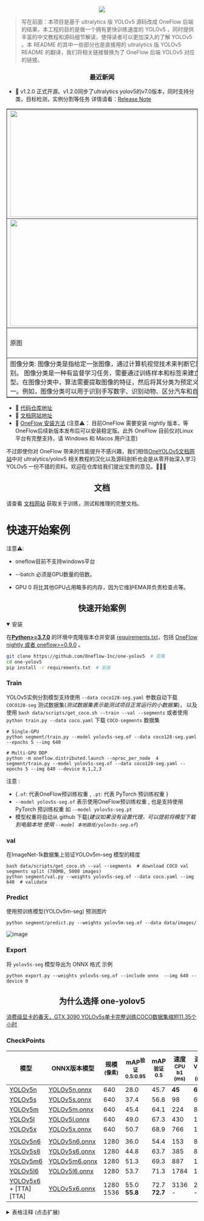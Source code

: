 

<center> 
<img src="https://user-images.githubusercontent.com/35585791/205295580-d1259bdd-14ff-4482-b741-e4bb49734dfa.png">
</center>

> 写在前面：本项目是基于 ultralytics 版 YOLOv5 源码改成 OneFlow 后端的结果，本工程的目的是做一个拥有更快训练速度的 YOLOv5 ，同时提供丰富的中文教程和源码细节解读，使得读者可以更加深入的了解 YOLOv5 。本 README 的其中一些部分也是直接用的 ultralytics 版 YOLOv5 README 的翻译，我们将相关链接替换为了 OneFlow 后端 YOLOv5 对应的链接。

### <div align="center">最近新闻</div>

- 🌟 v1.2.0 正式开源。v1.2.0同步了ultralytics yolov5的v7.0版本，同时支持分类，目标检测，实例分割等任务 详情请看：[Release Note](https://github.com/Oneflow-Inc/one-yolov5/releases/tag/v1.2.0)
<table border="1px" cellpadding="10px">
        <tr>
            <td>
                <img src="https://user-images.githubusercontent.com/109639975/220929631-9baf1d12-8cfc-4e9f-985e-372302b672dc.jpg" height="280px"  width="575px"  >
            </td>
            <td>
                <img src="https://user-images.githubusercontent.com/109639975/220928826-84ed25bc-a72e-46ab-8b9c-c3a2b57ded18.jpg" height="280"  width="575px" >
            </td>
        </tr>
        <tr>
            <td>
                <img src="https://user-images.githubusercontent.com/109639975/220929320-9f4cf581-43b9-4609-8b51-346c84ac0d62.jpg" height="280"  width="575px" >
            </td>
            <td>
                <img src="https://user-images.githubusercontent.com/109639975/220930143-aa022378-4b6f-4ffc-81bf-3e6032d4862c.jpg" height="280"  width="575px" >
            </td>
        </tr>
        <tr  >
            <td >
                原图 
            </td>
            <td  >
               目标检测: 目标检测是指从图像中检测出多个物体并标记它们的位置和类别。目标检测任务需要给出物体的类别和位置信息，通常使用边界框（bounding box）来表示。目标检测可以应用于自动驾驶、视频监控、人脸识别等领域。
            </td>
        </tr>
        <tr  >
            <td >
               图像分类:  图像分类是指给定一张图像，通过计算机视觉技术来判断它属于哪一类别。
图像分类是一种有监督学习任务，需要通过训练样本和标签来建立分类模型。在图像分类中，算法需要提取图像的特征，然后将其分类为预定义的类别之一。例如，图像分类可以用于识别手写数字、识别动物、区分汽车和自行车等。
            </td>
            <td >
            实例分割: 实例分割是指从图像中检测出多个物体并标记它们的位置和类别，同时对每个物体进行像素级的分割。
实例分割要求更为精细的信息，因为它需要将物体的每个像素都分配给对应的物体。 
实例分割可以应用于医学影像分析、自动驾驶、虚拟现实等领域。
            </td>
        </tr>
    </table>

- 🎉 [代码仓库地址](https://github.com/Oneflow-Inc/one-yolov5)
- 🎉 [文档网站地址](https://start.oneflow.org/oneflow-yolo-doc/index.html)
- 🎉 [OneFlow 安装方法](https://github.com/Oneflow-Inc/oneflow#install-oneflow) (注意⚠️： 目前OneFlow 需要安装 nightly 版本，等OneFlow后续新版本发布后可以安装稳定版。此外 OneFlow 目前仅对Linux平台有完整支持，请 Windows 和 Macos 用户注意)

不过即使你对 OneFlow 带来的性能提升不感兴趣，我们相信[OneYOLOv5文档网站](https://start.oneflow.org/oneflow-yolo-doc/index.html)中对 ultralytics/yolov5 相关教程的汉化以及源码剖析也会是从零开始深入学习 YOLOv5 一份不错的资料。欢迎在仓库给我们提出宝贵的意见。🌟🌟🌟

## <div align="center">文档</div>

请查看 [文档网站](https://start.oneflow.org/oneflow-yolo-doc/index.html) 获取关于训练，测试和推理的完整文档。

# 快速开始案例

注意⚠️:

- oneflow目前不支持windows平台

- --batch 必须是GPU数量的倍数。

- GPU 0 将比其他GPU占用略多的内存，因为它维护EMA并负责检查点等。


## <div align="center">快速开始案例</div>

<details open>
<summary>安装</summary>

在[**Python>=3.7.0**](https://www.python.org/) 的环境中克隆版本仓并安装 [requirements.txt](https://github.com/Oneflow-Inc/one-yolov5/blob/main/requirements.txt)，包括 [OneFlow nightly 或者 oneflow>=0.9.0](https://docs.oneflow.org/master/index.html) 。


```bash
git clone https://github.com/Oneflow-Inc/one-yolov5  # 克隆
cd one-yolov5
pip install -r requirements.txt  # 安装
```

</details>


### Train 
YOLOv5实例分割模型支持使用 `--data coco128-seg.yaml`  参数自动下载 `COCO128-seg` 测试数据集(*测试数据集表示能测试项目正常运行的小数据集*)， 以及使用 `bash data/scripts/get_coco.sh --train --val --segments`  或者使用  `python train.py --data coco.yaml`  下载 `COCO-segments` 数据集

```shell
# Single-GPU
python segment/train.py --model yolov5s-seg.of --data coco128-seg.yaml --epochs 5 --img 640

# Multi-GPU DDP
python -m oneflow.distributed.launch --nproc_per_node  4  segment/train.py --model yolov5s-seg.of --data coco128-seg.yaml --epochs 5 --img 640 --device 0,1,2,3
```

注意 :
- {`.of`: 代表OneFlow预训练权重 , `.pt`: 代表 PyTorch 预训练权重 }
- `--model yolov5s-seg.of`  表示使用OneFlow预训练权重 , 也是支持使用 PyTorch 预训练权重 如 `--model yolov5s-seg.pt`
- 模型权重将自动从 github 下载(*建议如果没有设置代理，可以提前将模型下载到电脑本地 使用 `--model 本地路径/yolov5s-seg.of`*)

### val 

在ImageNet-1k数据集上验证YOLOv5m-seg 模型的精度

```shell 
bash data/scripts/get_coco.sh --val --segments  # download COCO val segments split (780MB, 5000 images)
python segment/val.py --weights yolov5s-seg.of --data coco.yaml --img 640  # validate
```

### Predict 

使用预训练模型(YOLOv5m-seg) 预测图片

```shell
python segment/predict.py --weights yolov5m-seg.of --data data/images/
```

![image](https://user-images.githubusercontent.com/118866310/223043320-ba3599d9-a3a4-4590-af98-65da1e3f228c.png)

### Export

将 `yolov5s-seg` 模型导出为 ONNX 格式 示例
```shell
python export.py --weights yolov5s-seg.of --include onnx  --img 640 --device 0
```




## <div align="center">为什么选择 one-yolov5</div>

[消费级显卡的春天，GTX 3090 YOLOv5s单卡完整训练COCO数据集缩短11.35个小时](https://start.oneflow.org/oneflow-yolo-doc/tutorials/00_chapter/optim_speed_version1.html)


### CheckPoints

| 模型                                                                                                        | ONNX版本模型                                                                                      | 规模<br><sup>(像素) | mAP<sup>验证<br>0.5:0.95 | mAP<sup>验证<br>0.5 | 速度<br><sup>CPU b1<br>(ms) | 速度<br><sup>V100 b1<br>(ms) | 速度<br><sup>V100 b32<br>(ms) | 参数<br><sup>(M) | 浮点运算<br><sup>@640 (B) |
| ----------------------------------------------------------------------------------------------------------- | ------------------------------------------------------------------------------------------------- | ------------------- | ------------------------ | ------------------- | --------------------------- | ---------------------------- | ----------------------------- | ---------------- | ------------------------- |
| [YOLOv5n](https://github.com/Oneflow-Inc/one-yolov5/releases/download/v1.0.0/yolov5n.zip)                   | [YOLOv5n.onnx](https://github.com/Oneflow-Inc/one-yolov5/releases/download/v1.1.0/yolov5n.onnx)   | 640                 | 28.0                     | 45.7                | **45**                      | **6.3**                      | **0.6**                       | **1.9**          | **4.5**                   |
| [YOLOv5s](https://github.com/Oneflow-Inc/one-yolov5/releases/download/v1.0.0/yolov5s.zip)                   | [YOLOv5s.onnx](https://github.com/Oneflow-Inc/one-yolov5/releases/download/v1.1.0/yolov5s.onnx)   | 640                 | 37.4                     | 56.8                | 98                          | 6.4                          | 0.9                           | 7.2              | 16.5                      |
| [YOLOv5m](https://github.com/Oneflow-Inc/one-yolov5/releases/download/v1.0.0/yolov5m.zip)                   | [YOLOv5m.onnx](https://github.com/Oneflow-Inc/one-yolov5/releases/download/v1.1.0/yolov5m.onnx)   | 640                 | 45.4                     | 64.1                | 224                         | 8.2                          | 1.7                           | 21.2             | 49.0                      |
| [YOLOv5l](https://github.com/Oneflow-Inc/one-yolov5/releases/download/v1.0.0/yolov5l.zip)                   | [YOLOv5l.onnx](https://github.com/Oneflow-Inc/one-yolov5/releases/download/v1.1.0/yolov5l.onnx)   | 640                 | 49.0                     | 67.3                | 430                         | 10.1                         | 2.7                           | 46.5             | 109.1                     |
| [YOLOv5x](https://github.com/Oneflow-Inc/one-yolov5/releases/download/v1.0.0/yolov5x.zip)                   | [YOLOv5x.onnx](https://github.com/Oneflow-Inc/one-yolov5/releases/download/v1.1.0/yolov5x.onnx)   | 640                 | 50.7                     | 68.9                | 766                         | 12.1                         | 4.8                           | 86.7             | 205.7                     |
|                                                                                                             |                                                                                                   |                     |                          |                     |                             |                              |                               |                  |                           |
| [YOLOv5n6](https://github.com/Oneflow-Inc/one-yolov5/releases/download/v1.0.0/yolov5n6.zip)                 | [YOLOv5n6.onnx](https://github.com/Oneflow-Inc/one-yolov5/releases/download/v1.1.0/yolov5n6.onnx) | 1280                | 36.0                     | 54.4                | 153                         | 8.1                          | 2.1                           | 3.2              | 4.6                       |
| [YOLOv5s6](https://github.com/Oneflow-Inc/one-yolov5/releases/download/v1.0.0/yolov5s6.zip)                 | [YOLOv5s6.onnx](https://github.com/Oneflow-Inc/one-yolov5/releases/download/v1.1.0/yolov5s6.onnx) | 1280                | 44.8                     | 63.7                | 385                         | 8.2                          | 3.6                           | 12.6             | 16.8                      |
| [YOLOv5m6](https://github.com/Oneflow-Inc/one-yolov5/releases/download/v1.0.0/yolov5m6.zip)                 | [YOLOv5m6.onnx](https://github.com/Oneflow-Inc/one-yolov5/releases/download/v1.1.0/yolov5m6.onnx) | 1280                | 51.3                     | 69.3                | 887                         | 11.1                         | 6.8                           | 35.7             | 50.0                      |
| [YOLOv5l6](https://github.com/Oneflow-Inc/one-yolov5/releases/download/v1.0.0/yolov5l6.zip)                 | [YOLOv5l6.onnx](https://github.com/Oneflow-Inc/one-yolov5/releases/download/v1.1.0/yolov5l6.onnx) | 1280                | 53.7                     | 71.3                | 1784                        | 15.8                         | 10.5                          | 76.8             | 111.4                     |
| [YOLOv5x6](https://github.com/Oneflow-Inc/one-yolov5/releases/download/v1.0.0/yolov5x6.zip)<br>+ [TTA][TTA] | [YOLOv5x6.onnx](https://github.com/Oneflow-Inc/one-yolov5/releases/download/v1.1.0/yolov5x6.onnx) | 1280<br>1536        | 55.0<br>**55.8**         | 72.7<br>**72.7**    | 3136<br>-                   | 26.2<br>-                    | 19.4<br>-                     | 140.7<br>-       | 209.8<br>-                |


<details>
  <summary>表格注释 (点击扩展)</summary>

- 所有检查点都以默认设置训练到300个时期. Nano和Small模型用 [hyp.scratch-low.yaml](https://github.com/Oneflow-Inc/one-yolov5/blob/master/data/hyps/hyp.scratch-low.yaml) hyps, 其他模型使用 [hyp.scratch-high.yaml](https://github.com/Oneflow-Inc/one-yolov5/blob/master/data/hyps/hyp.scratch-high.yaml).
- **mAP<sup>val</sup>** 值是 [COCO val2017](http://cocodataset.org) 数据集上的单模型单尺度的值。
<br>复现方法: `python val.py --data coco.yaml --img 640 --conf 0.001 --iou 0.65`
- 使用 [AWS p3.2xlarge](https://aws.amazon.com/ec2/instance-types/p3/) 实例对COCO val图像的平均速度。不包括NMS时间（~1 ms/img)
<br>复现方法: `python val.py --data coco.yaml --img 640 --task speed --batch 1`
- **TTA** [测试时数据增强](https://github.com/ultralytics/yolov5/issues/303) 包括反射和比例增强.
<br>复现方法: `python val.py --data coco.yaml --img 1536 --iou 0.7 --augment`

</details>
